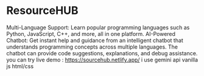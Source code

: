 # ResourceHUB
Multi-Language Support: Learn popular programming languages such as Python, JavaScript,  C++, and more, all in one platform.
AI-Powered Chatbot: Get instant help and guidance from an intelligent chatbot that understands programming concepts across multiple languages. The chatbot can provide code suggestions, explanations, and debug assistance.
you can try live demo : https://sourcehub.netlify.app/
i use gemini api 
vanilla js 
html/css 
